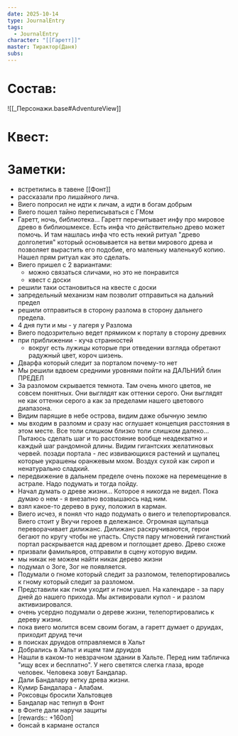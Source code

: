 ```yaml
---
date: 2025-10-14
type: JournalEntry
tags:
  - JournalEntry
character: "[[Гаретт]]"
master: Тирактор(Даня)
subs:
---
```

# Состав:
![[_Персонажи.base#AdventureView]]

# Квест:

# Заметки:
- встретились в тавене [[Фонт]]
- рассказали про лишайного лича.
- Виего попросил не идти к личам, а идти в богам добрым
- Виего пошел тайно переписываться с ГМом
- Гаретт, ночь, библиотека... Гаретт перечитывает инфу про мировое древо в библиошмексе. Есть инфа что действительно древо может помочь. И там нашлась инфа что есть некий ритуал "древо долголетия" который основывается на ветви мирового древа и позволяет вырастить его подобие, его маленьку маленькуб копию. Нашел прям ритуал как это сделать.
- Виего пришел с 2 вариантами:
	- можно связаться сличами, но это не понравится
	- квест с доски
- решили таки остановиться на квесте с доски
- запредельный механизм нам позволит отправиться на дальний предел
- решили отправиться в сторону разлома в сторону дальнего предела.
- 4 дня пути и мы - у лагеря у Разлома
- Виего подозрительно ведет прямиком к порталу в сторону древних
- при приближении - куча странностей
	- вокруг есть лужицы которые при отведении взгляда обретают радужный цвет, короч шизень.
- Дварфа который следит за порталом почему-то нет
- Мы решили вдвоем средними уровнями пойти на ДАЛЬНИЙ блин ПРЕДЕЛ
- За разломом скрывается темнота. Там очень много цветов, не совсем понятных. Они выглядят как оттенки серого. Они выглядят не как оттенки серого а как за пределами нашего цветового диапазона.
- Видим парящие в небе острова, видим даже обычную землю
- мы входим в разломм и сразу нас оглушает концепция расстояния в этом месте. Все толи слишком близко толи слишком далеко... Пытаюсь сделать шаг и то расстояние вообще неадекватно и каждый шаг рандомной длины. Видим гигантских желатиновых червей. позади портала - лес извивающихся растений и щупалец которые украшены оранжевым мхом. Воздух сухой как сироп и ненатурально сладкий.
- передвижение в дальнем пределе очень похоже на перемещение в астрале. Надо подумать и тогда пойду.
- Начал думать о древе жизни... Которое я никогда не видел. Пока думаю о нем - я внезапно возвышаюсь над ним.
- взял какое-то дерево в руку, положил в карман.
- Виего исчез, я понял что надо подумать о виего и телепортировался. Виего стоит у Вкучи героев в дележансе. Огромная щупальца переворачивает дилижанс. Дилижанс раскручиваются, герои бегают по кругу чтобы не упасть. Спустя пару мгновений гигансткий портал раскрывается над древом и поглощает древо. Древо схоже 
- призвали фамильяров, отправили в сцену которую видим.
- мы никак не можем найти никак дерево жизни
- подумал о Зоге, Зог не появляется.
- Подумали о гноме который следит за разломом, телепортировались к гному который следит за разломом.
- Представили как гном уходит и гном ушел. На календаре - за пару дней до нашего прихода. Мы активировали купол - и разлом активизировался.
- очень усердно подумали о дереве жизни, телепортировались к дереву жизни.
- пока виего молится всем своим богам, а гаретт думает о друидах, приходит друид течи
- в поисках друидов отправляемся в Хальт
- Добрались в Хальт и ищем там друидов
- Нашли в каком-то невзрачном здании в Хальте. Перед ним табличка "ищу всех и бесплатно". У него светятся слегка глаза, вроде человек. Человека зовут Бандалар.
- Дали Бандалару ветку древа жизни.
- Кумир Бандалара - Алабам.
- Роксовцы бросили Хальтовцев
- Бандалар нас тепнул в Фонт
- в Фонте дали наручи защиты
- [rewards:: +160оп]
- бонсай в кармане остался